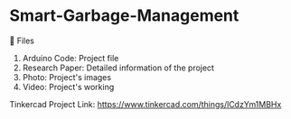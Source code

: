 # Smart-Garbage-Management

💫 Files

1. Arduino Code: Project file
2. Research Paper: Detailed information of the project
3. Photo: Project's images
4. Video: Project's working

Tinkercad Project Link: https://www.tinkercad.com/things/lCdzYm1MBHx
